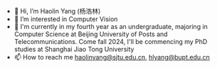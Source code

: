 - 👋 Hi, I’m Haolin Yang (杨浩林)
- 👀 I’m interested in Computer Vision
- 🌱 I'm currently in my fourth year as an undergraduate, majoring in Computer Science at Beijing University of Posts and Telecommunications. Come fall 2024, I'll be commencing my PhD studies at Shanghai Jiao Tong University
- 📫 How to reach me haolinyang@sjtu.edu.cn, hlyang@bupt.edu.cn

<!---
XLEprime/XLEprime is a ✨ special ✨ repository because its `README.md` (this file) appears on your GitHub profile.
You can click the Preview link to take a look at your changes.
--->
